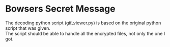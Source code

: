 # Bowsers Secret Message

The decoding python script (gif_viewer.py) is based on the original python script that was given.  
The script should be able to handle all the encrypted files, not only the one I got.
